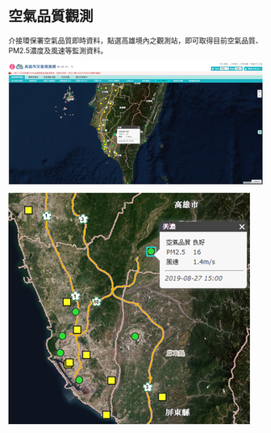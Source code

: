 # 空氣品質觀測

  介接環保署空氣品質即時資料，點選高雄境內之觀測站，即可取得目前空氣品質、PM2.5濃度及風速等監測資料。

![1568259044111](assets/1568259044111.png)

![1568259056316](assets/1568259056316.png)